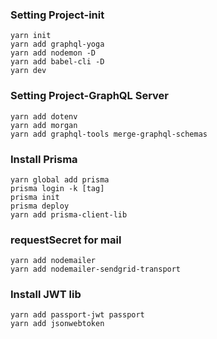 ### Setting Project-init
```
yarn init
yarn add graphql-yoga
yarn add nodemon -D
yarn add babel-cli -D
yarn dev
```

### Setting Project-GraphQL Server
```
yarn add dotenv
yarn add morgan
yarn add graphql-tools merge-graphql-schemas
```

### Install Prisma
```
yarn global add prisma
prisma login -k [tag]
prisma init
prisma deploy
yarn add prisma-client-lib
```

### requestSecret for mail
```
yarn add nodemailer
yarn add nodemailer-sendgrid-transport
```

### Install JWT lib
```
yarn add passport-jwt passport
yarn add jsonwebtoken
```